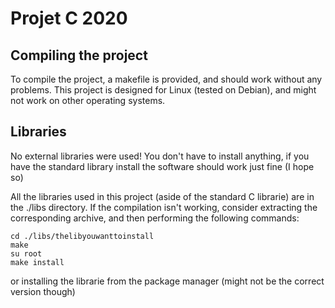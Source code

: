 # Projet C 2020

## Compiling the project
To compile the project, a makefile is provided, and should work without any problems. This project is designed for Linux (tested on Debian), and might not work on other operating systems.

## Libraries
No external libraries were used! You don't have to install anything, if you have the standard library install the software should work just fine (I hope so)

All the libraries used in this project (aside of the standard C librarie) are in the ./libs directory.
If the compilation isn't working, consider extracting the corresponding archive, and then performing the following commands:

```
cd ./libs/thelibyouwanttoinstall
make
su root
make install
```

or installing the librarie from the package manager (might not be the correct version though)
